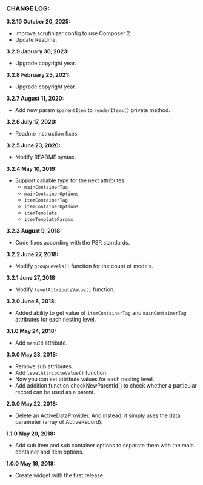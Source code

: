 ### CHANGE LOG:

**3.2.10 October 20, 2025:**
- Improve scrutinizer config to use Composer 2.
- Update Readme.

**3.2.9 January 30, 2023:**
- Upgrade copyright year.

**3.2.8 February 23, 2021:**
- Upgrade copyright year.

**3.2.7 August 11, 2020:**
- Add new param `$parentItem` to `renderItems()` private method.

**3.2.6 July 17, 2020:**
- Readme instruction fixes.

**3.2.5 June 23, 2020:**
- Modify README syntax.

**3.2.4 May 10, 2019:**
- Support callable type for the next attributes:
    - `mainContainerTag`
    - `mainContainerOptions`
    - `itemContainerTag`
    - `itemContainerOptions`
    - `itemTemplate`
    - `itemTemplateParams`

**3.2.3 August 9, 2018:**
- Code fixes according with the PSR standards.

**3.2.2 June 27, 2018:**
- Modify `groupLevels()` function for the count of models.

**3.2.1 June 27, 2018:**
- Modify `levelAttributeValue()` function.

**3.2.0 June 8, 2018:**
- Added ability to get value of `itemContainerTag` and `mainContainerTag` attributes for each nesting level.

**3.1.0 May 24, 2018:**
- Add `menuId` attribute.

**3.0.0 May 23, 2018:**
- Remove sub attributes.
- Add `levelAttributeValue()` function.
- Now you can set attribute values for each nesting level.
- Add addition function checkNewParentId() to check whether a particular record can be used as a parent.

**2.0.0 May 22, 2018:**
- Delete an ActiveDataProvider. And instead, it simply uses the data parameter (array of ActiveRecord).

**1.1.0 May 20, 2018:**
- Add sub item and sub container options to separate them with the main container and item options.

**1.0.0 May 19, 2018:**
- Create widget with the first release.
